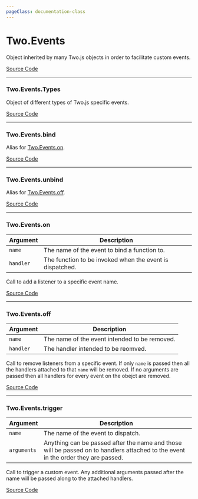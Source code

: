 ```yaml
---
pageClass: documentation-class
---
```


# Two.Events



Object inherited by many Two.js objects in order to facilitate custom events.


<div class="meta">

  [Source Code](https://github.com/jonobr1/two.js/blob/dev/src/events.js#L1)

</div>







---

<div class="static member ">

### Two.Events.Types








<div class="properties">

Object of different types of Two.js specific events.

</div>








<div class="meta">

  [Source Code](https://github.com/jonobr1/two.js/blob/dev/src/events.js#L73)

</div>






</div>



---

<div class="static function ">

### Two.Events.bind













<div class="description">

Alias for [Two.Events.on](/documentation/events/#two-events-on).

</div>



<div class="meta">

  [Source Code](https://github.com/jonobr1/two.js/blob/dev/src/events.js#L93)

</div>






</div>



---

<div class="static function ">

### Two.Events.unbind













<div class="description">

Alias for [Two.Events.off](/documentation/events/#two-events-off).

</div>



<div class="meta">

  [Source Code](https://github.com/jonobr1/two.js/blob/dev/src/events.js#L100)

</div>






</div>



---

<div class="instance function ">

### Two.Events.on










<div class="params">

| Argument | Description |
| ---- | ----------- |
|  `name`  | The name of the event to bind a function to. |
|  `handler`  | The function to be invoked when the event is dispatched. |
</div>




<div class="description">

Call to add a listener to a specific event name.

</div>



<div class="meta">

  [Source Code](https://github.com/jonobr1/two.js/blob/dev/src/events.js#L8)

</div>






</div>



---

<div class="instance function ">

### Two.Events.off










<div class="params">

| Argument | Description |
| ---- | ----------- |
|  `name`  | The name of the event intended to be removed. |
|  `handler`  | The handler intended to be reomved. |
</div>




<div class="description">

Call to remove listeners from a specific event. If only `name` is passed then all the handlers attached to that `name` will be removed. If no arguments are passed then all handlers for every event on the obejct are removed.

</div>



<div class="meta">

  [Source Code](https://github.com/jonobr1/two.js/blob/dev/src/events.js#L17)

</div>






</div>



---

<div class="instance function ">

### Two.Events.trigger










<div class="params">

| Argument | Description |
| ---- | ----------- |
|  `name`  | The name of the event to dispatch. |
|  `arguments`  | Anything can be passed after the name and those will be passed on to handlers attached to the event in the order they are passed. |
</div>




<div class="description">

Call to trigger a custom event. Any additional arguments passed after the name will be passed along to the attached handlers.

</div>



<div class="meta">

  [Source Code](https://github.com/jonobr1/two.js/blob/dev/src/events.js#L26)

</div>






</div>


